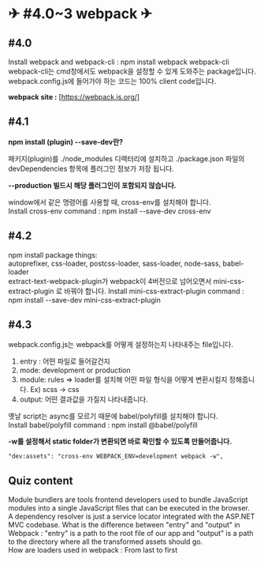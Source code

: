 # ✈ #4.0~3 webpack ✈

## #4.0

Install webpack and webpack-cli : npm install webpack webpack-cli  
webpack-cli는 cmd창에서도 webpack을 설정할 수 있게 도와주는 package입니다.  
webpack.config.js에 들어가야 하는 코드는 100% client code입니다.

**webpack site :** [https://webpack.js.org/]

## #4.1

**npm install (plugin) --save-dev란?**

패키지(plugin)를 ./node_modules 디렉터리에 설치하고 ./package.json 파일의 devDependencies 항목에 플러그인 정보가 저장 됩니다.

**--production 빌드시 해당 플러그인이 포함되지 않습니다.**

window에서 같은 명령어를 사용할 때, cross-env를 설치해야 합니다.  
Install cross-env command : npm install --save-dev cross-env

## #4.2

npm install package things:  
autoprefixer, css-loader, postcss-loader, sass-loader, node-sass, babel-loader  
extract-text-webpack-plugin가 webpack이 4버전으로 넘어오면서 mini-css-extract-plugin 로 바꿔야 합니다.
Install mini-css-extract-plugin command : npm install --save-dev mini-css-extract-plugin

## #4.3

webpack.config.js는 webpack를 어떻게 설정하는지 나타내주는 file입니다.

1. entry : 어떤 파일로 들어갈건지
2. mode: development or production
3. module: rules => loader를 설치해 어떤 파일 형식을 어떻게 변환시킬지 정해줍니다. Ex) scss -> css
4. output: 어떤 결과값을 가질지 나타내줍니다.

옛날 script는 async를 모르기 때문에 babel/polyfill를 설치해야 합니다.  
Install babel/polyfill command : npm install @babel/polyfill

**-w를 설정해서 static folder가 변환되면 바로 확인할 수 있도록 만들어줍니다.**

```
"dev:assets": "cross-env WEBPACK_ENV=development webpack -w",
```

## Quiz content

Module bundlers are tools frontend developers used to bundle JavaScript modules into a single JavaScript files that can be executed in the browser.  
A dependency resolver is just a service locator integrated with the ASP.NET MVC codebase.
What is the difference between "entry" and "output" in Webpack : "entry" is a path to the root file of our app and "output" is a path to the directory where all the transformed assets should go.  
How are loaders used in webpack : From last to first
